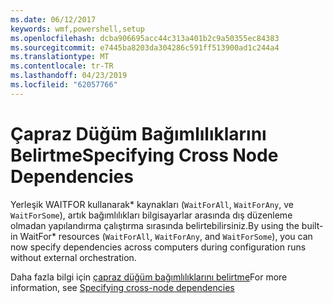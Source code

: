 ```yaml
---
ms.date: 06/12/2017
keywords: wmf,powershell,setup
ms.openlocfilehash: dcba906695acc44c313a401b2c9a50355ec84383
ms.sourcegitcommit: e7445ba8203da304286c591ff513900ad1c244a4
ms.translationtype: MT
ms.contentlocale: tr-TR
ms.lasthandoff: 04/23/2019
ms.locfileid: "62057766"
---
```

# <a name="specifying-cross-node-dependencies"></a><span data-ttu-id="2b6af-102">Çapraz Düğüm Bağımlılıklarını Belirtme</span><span class="sxs-lookup"><span data-stu-id="2b6af-102">Specifying Cross Node Dependencies</span></span>

<span data-ttu-id="2b6af-103">Yerleşik WAITFOR kullanarak\* kaynakları (`WaitForAll`, `WaitForAny`, ve `WaitForSome`), artık bağımlılıkları bilgisayarlar arasında dış düzenleme olmadan yapılandırma çalıştırma sırasında belirtebilirsiniz.</span><span class="sxs-lookup"><span data-stu-id="2b6af-103">By using the built-in WaitFor\* resources (`WaitForAll`, `WaitForAny`, and `WaitForSome`), you can now specify dependencies across computers during configuration runs without external orchestration.</span></span>

<span data-ttu-id="2b6af-104">Daha fazla bilgi için [çapraz düğüm bağımlılıklarını belirtme](https://msdn.microsoft.com/powershell/dsc/crossnodedependencies)</span><span class="sxs-lookup"><span data-stu-id="2b6af-104">For more information, see [Specifying cross-node dependencies](https://msdn.microsoft.com/powershell/dsc/crossnodedependencies)</span></span>
